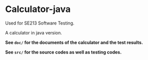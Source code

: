 # Calculator-java

Used for SE213 Software Testing.

A calculator in java version.

**See `doc/` for the documents of the calculator and the test results.**

**See `src/` for the source codes as well as testing codes.**

